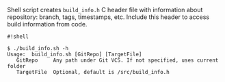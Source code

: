 Shell script creates `build_info.h` C header file with information about repository: branch, tags, timestamps, etc.
Include this header to access build information from code.

```
#!shell

$ ./build_info.sh -h
Usage:  build_info.sh [GitRepo] [TargetFile]
   GitRepo     Any path under Git VCS. If not specified, uses current folder
   TargetFile  Optional, default is /src/build_info.h

```